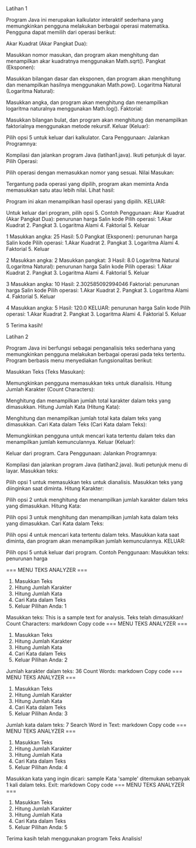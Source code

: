 Latihan 1

Program Java ini merupakan kalkulator interaktif sederhana yang memungkinkan pengguna melakukan berbagai operasi matematika. Pengguna dapat memilih dari operasi berikut:

Akar Kuadrat (Akar Pangkat Dua):

Masukkan nomor masukan, dan program akan menghitung dan menampilkan akar kuadratnya menggunakan Math.sqrt().
Pangkat (Eksponen):

Masukkan bilangan dasar dan eksponen, dan program akan menghitung dan menampilkan hasilnya menggunakan Math.pow().
Logaritma Natural (Logaritma Natural):

Masukkan angka, dan program akan menghitung dan menampilkan logaritma naturalnya menggunakan Math.log().
Faktorial:

Masukkan bilangan bulat, dan program akan menghitung dan menampilkan faktorialnya menggunakan metode rekursif.
Keluar (Keluar):

Pilih opsi 5 untuk keluar dari kalkulator.
Cara Penggunaan:
Jalankan Programnya:

Kompilasi dan jalankan program Java (latihan1.java).
Ikuti petunjuk di layar.
Pilih Operasi:

Pilih operasi dengan memasukkan nomor yang sesuai.
Nilai Masukan:

Tergantung pada operasi yang dipilih, program akan meminta Anda memasukkan satu atau lebih nilai.
Lihat hasil:

Program ini akan menampilkan hasil operasi yang dipilih.
KELUAR:

Untuk keluar dari program, pilih opsi 5.
Contoh Penggunaan:
Akar Kuadrat (Akar Pangkat Dua):
penurunan harga
Salin kode
Pilih operasi:
1.Akar Kuadrat
2. Pangkat
3. Logaritma Alami
4. Faktorial
5. Keluar

1
Masukkan angka: 25
Hasil: 5.0
Pangkat (Eksponen):
penurunan harga
Salin kode
Pilih operasi:
1.Akar Kuadrat
2. Pangkat
3. Logaritma Alami
4. Faktorial
5. Keluar

2
Masukkan angka: 2
Masukkan pangkat: 3
Hasil: 8.0
Logaritma Natural (Logaritma Natural):
penurunan harga
Salin kode
Pilih operasi:
1.Akar Kuadrat
2. Pangkat
3. Logaritma Alami
4. Faktorial
5. Keluar

3
Masukkan angka: 10
Hasil: 2.302585092994046
Faktorial:
penurunan harga
Salin kode
Pilih operasi:
1.Akar Kuadrat
2. Pangkat
3. Logaritma Alami
4. Faktorial
5. Keluar

4
Masukkan angka: 5
Hasil: 120.0
KELUAR:
penurunan harga
Salin kode
Pilih operasi:
1.Akar Kuadrat
2. Pangkat
3. Logaritma Alami
4. Faktorial
5. Keluar

5
Terima kasih!

Latihan 2

Program Java ini berfungsi sebagai penganalisis teks sederhana yang memungkinkan pengguna melakukan berbagai operasi pada teks tertentu. Program berbasis menu menyediakan fungsionalitas berikut:

Masukkan Teks (Teks Masukan):

Memungkinkan pengguna memasukkan teks untuk dianalisis.
Hitung Jumlah Karakter (Count Characters):

Menghitung dan menampilkan jumlah total karakter dalam teks yang dimasukkan.
Hitung Jumlah Kata (Hitung Kata):

Menghitung dan menampilkan jumlah total kata dalam teks yang dimasukkan.
Cari Kata dalam Teks (Cari Kata dalam Teks):

Memungkinkan pengguna untuk mencari kata tertentu dalam teks dan menampilkan jumlah kemunculannya.
Keluar (Keluar):

Keluar dari program.
Cara Penggunaan:
Jalankan Programnya:

Kompilasi dan jalankan program Java (latihan2.java).
Ikuti petunjuk menu di layar.
Masukkan teks:

Pilih opsi 1 untuk memasukkan teks untuk dianalisis.
Masukkan teks yang diinginkan saat diminta.
Hitung Karakter:

Pilih opsi 2 untuk menghitung dan menampilkan jumlah karakter dalam teks yang dimasukkan.
Hitung Kata:

Pilih opsi 3 untuk menghitung dan menampilkan jumlah kata dalam teks yang dimasukkan.
Cari Kata dalam Teks:

Pilih opsi 4 untuk mencari kata tertentu dalam teks.
Masukkan kata saat diminta, dan program akan menampilkan jumlah kemunculannya.
KELUAR:

Pilih opsi 5 untuk keluar dari program.
Contoh Penggunaan:
Masukkan teks:
penurunan harga

=== MENU TEKS ANALYZER ===
1. Masukkan Teks
2. Hitung Jumlah Karakter
3. Hitung Jumlah Kata
4. Cari Kata dalam Teks
5. Keluar
Pilihan Anda: 1

Masukkan teks: This is a sample text for analysis.
Teks telah dimasukkan!
Count Characters:
markdown
Copy code
=== MENU TEKS ANALYZER ===
1. Masukkan Teks
2. Hitung Jumlah Karakter
3. Hitung Jumlah Kata
4. Cari Kata dalam Teks
5. Keluar
Pilihan Anda: 2

Jumlah karakter dalam teks: 36
Count Words:
markdown
Copy code
=== MENU TEKS ANALYZER ===
1. Masukkan Teks
2. Hitung Jumlah Karakter
3. Hitung Jumlah Kata
4. Cari Kata dalam Teks
5. Keluar
Pilihan Anda: 3

Jumlah kata dalam teks: 7
Search Word in Text:
markdown
Copy code
=== MENU TEKS ANALYZER ===
1. Masukkan Teks
2. Hitung Jumlah Karakter
3. Hitung Jumlah Kata
4. Cari Kata dalam Teks
5. Keluar
Pilihan Anda: 4

Masukkan kata yang ingin dicari: sample
Kata 'sample' ditemukan sebanyak 1 kali dalam teks.
Exit:
markdown
Copy code
=== MENU TEKS ANALYZER ===
1. Masukkan Teks
2. Hitung Jumlah Karakter
3. Hitung Jumlah Kata
4. Cari Kata dalam Teks
5. Keluar
Pilihan Anda: 5

Terima kasih telah menggunakan program Teks Analisis!